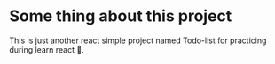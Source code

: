 # Some thing about this project 
This is just another react simple project named Todo-list for practicing during learn react :metal:.